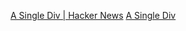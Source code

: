 
[A Single Div | Hacker News](https://news.ycombinator.com/item?id=40242410)
[A Single Div](https://a.singlediv.com/)
